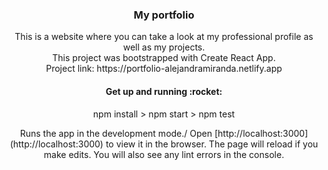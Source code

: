 <h3 align="center">My portfolio</h3>

<p align="center">This is a website where you can take a look at my professional profile as well as my projects.
<br />This project was bootstrapped with Create React App.
<br />Project link: https://portfolio-alejandramiranda.netlify.app</p>

<h4 align="center">Get up and running :rocket:</h4>
<p align="center">npm install  > npm start > npm test</p>

<p align="center">
Runs the app in the development mode./ Open [http://localhost:3000](http://localhost:3000) to view it in the browser.
The page will reload if you make edits. You will also see any lint errors in the console.<p>





